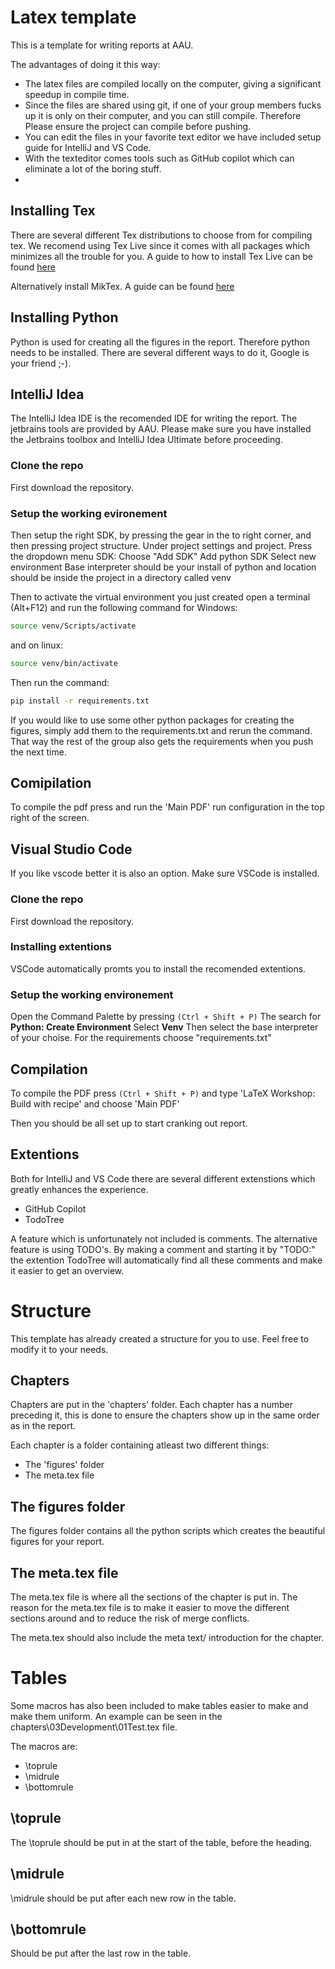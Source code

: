 # Latex template
This is a template for writing reports at AAU. 

The advantages of doing it this way: 
- The latex files are compiled locally on the computer, giving a significant speedup in compile time.
- Since the files are shared using git, if one of your group members fucks up it is only on their computer, and you can still compile. Therefore Please ensure the project can compile before pushing.
- You can edit the files in your favorite text editor we have included setup guide for IntelliJ and VS Code.
- With the texteditor comes tools such as GitHub copilot which can eliminate a lot of the boring stuff.
- 

## Installing Tex
There are several different Tex distributions to choose from for compiling tex. 
We recomend using Tex Live since it comes with all packages which minimizes all the trouble for you. 
A guide to how to install Tex Live can be found [here](https://www.tug.org/texlive/)

Alternatively install MikTex. A guide can be found [here](https://miktex.org/download)

## Installing Python
Python is used for creating all the figures in the report. Therefore python needs to be installed. 
There are several different ways to do it, Google is your friend ;-).



## IntelliJ Idea
The IntelliJ Idea IDE is the recomended IDE for writing the report. 
The jetbrains tools are provided by AAU. Please make sure you have installed the Jetbrains toolbox and IntelliJ Idea Ultimate before proceeding. 

### Clone the repo
First download the repository. 

### Setup the working evironement
Then setup the right SDK, by pressing the gear in the to right corner, and then pressing project structure. 
Under project settings and project. 
Press the dropdown menu SDK: 
Choose "Add SDK" 
Add python SDK
Select new environment
Base interpreter should be your install of python and location should be inside the project in a directory called venv

Then to activate the virtual environment you just created open a terminal (Alt+F12) and run the following command for Windows: 

  ```bash
  source venv/Scripts/activate
  ```
and on linux: 
  ```bash
  source venv/bin/activate
  ```

Then run the command: 

  ```bash
  pip install -r requirements.txt
  ```
  
If you would like to use some other python packages for creating the figures, simply add them to the requirements.txt and rerun the command. That way the rest of the group also gets the requirements when you push the next time. 

## Comipilation
To compile the pdf press and run the 'Main PDF' run configuration in the top right of the screen.

## Visual Studio Code
If you like vscode better it is also an option. 
Make sure VSCode is installed. 


### Clone the repo
First download the repository. 

### Installing extentions
VSCode automatically promts you to install the recomended extentions. 

### Setup the working environement
Open the Command Palette by pressing ```(Ctrl + Shift + P)```
The search for **Python: Create Environment**
Select **Venv**
Then select the base interpreter of your choise. 
For the requirements choose "requirements.txt"

## Compilation
To compile the PDF press ```(Ctrl + Shift + P)``` and type 'LaTeX Workshop: Build with recipe' and choose 'Main PDF'

Then you should be all set up to start cranking out report. 


## Extentions 
Both for IntelliJ and VS Code there are several different extenstions which greatly enhances the experience. 
- GitHub Copilot
- TodoTree

A feature which is unfortunately not included is comments. The alternative feature is using TODO's. By making a comment and starting it by "TODO:" the extention TodoTree will automatically find all these comments and make it easier to get an overview. 

# Structure
This template has already created a structure for you to use. Feel free to modify it to your needs. 
## Chapters 
Chapters are put in the 'chapters' folder. Each chapter has a number preceding it, this is done to ensure the chapters show up in the same order as in the report.

Each chapter is a folder containing atleast two different things: 
- The 'figures' folder
- The meta.tex file

## The figures folder
The figures folder contains all the python scripts which creates the beautiful figures for your report. 

## The meta.tex file
The meta.tex file is where all the sections of the chapter is put in. The reason for the meta.tex file is to make it easier to move the different sections around and to reduce the risk of merge conflicts. 

The meta.tex should also include the meta text/ introduction for the chapter. 

# Tables
Some macros has also been included to make tables easier to make and make them uniform. An example can be seen in the chapters\03Development\01Test.tex file. 

The macros are: 
- \toprule 
- \midrule
- \bottomrule

## \toprule 
The \toprule should be put in at the start of the table, before the heading. 
## \midrule
\midrule should be put after each new row in the table. 
## \bottomrule
Should be put after the last row in the table. 
